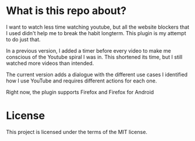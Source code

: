 # What is this repo about?
I want to watch less time watching youtube, but all the website blockers that I used didn't help me to break the habit longterm.
This plugin is my attempt to do just that.

In a previous version, I added a timer before every video to make me conscious of the Youtube spiral I was in. This shortened its time, but I still watched more videos than intended.

The current version adds a dialogue with the different use cases I identified how I use YouTube and requires different actions for each one.

Right now, the plugin supports Firefox and Firefox for Android

# License
This project is licensed under the terms of the MIT license.
